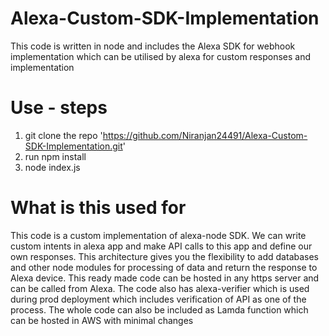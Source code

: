 # Alexa-Custom-SDK-Implementation
This code is written in node and includes the Alexa SDK for webhook implementation which can be utilised by alexa for custom responses and implementation

# Use - steps
  1.  git clone the repo 'https://github.com/Niranjan24491/Alexa-Custom-SDK-Implementation.git'
  2.  run npm install
  3.  node index.js

# What is this used for
This code is a custom implementation of alexa-node SDK. We can write custom intents in alexa app and make API calls to this app and define our own responses. This architecture gives you the flexibility to add databases and other node modules for processing of data and return the response to Alexa device. This ready made code can be hosted in any https server and can be called from Alexa. The code also has alexa-verifier which is used during prod deployment which includes verification of API as one of the process. The whole code can also be included as Lamda function which can be hosted in AWS with minimal changes

